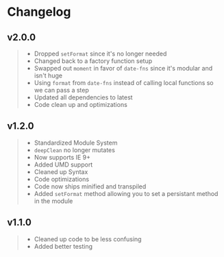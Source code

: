 # Changelog

## v2.0.0

> - Dropped `setFormat` since it's no longer needed
> - Changed back to a factory function setup
> - Swapped out `moment` in favor of `date-fns` since it's modular and isn't huge
> - Using `format` from `date-fns` instead of calling local functions so we can pass a step
> - Updated all dependencies to latest
> - Code clean up and optimizations

## v1.2.0

> - Standardized Module System
> - `deepClean` no longer mutates
> - Now supports IE 9+
> - Added UMD support
> - Cleaned up Syntax
> - Code optimizations
> - Code now ships minified and transpiled
> - Added `setFormat` method allowing you to set a persistant method in the module

## v1.1.0
> - Cleaned up code to be less confusing
> - Added better testing
